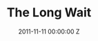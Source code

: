 ---
title: The Long Wait
image: "/uploads/the-long-wait.jpg"
brand: John Lewis
agency: Manning Gottlieb OMD
production-company: Blink
date: 2011-11-11 00:00:00 Z
director: Dougal Wilson
with:
imdb:
video: 281648355
layout: project
is-in-production: 
---